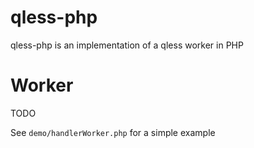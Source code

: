 qless-php
=========

qless-php is an implementation of a qless worker in PHP

Worker
======

TODO

See `demo/handlerWorker.php` for a simple example

